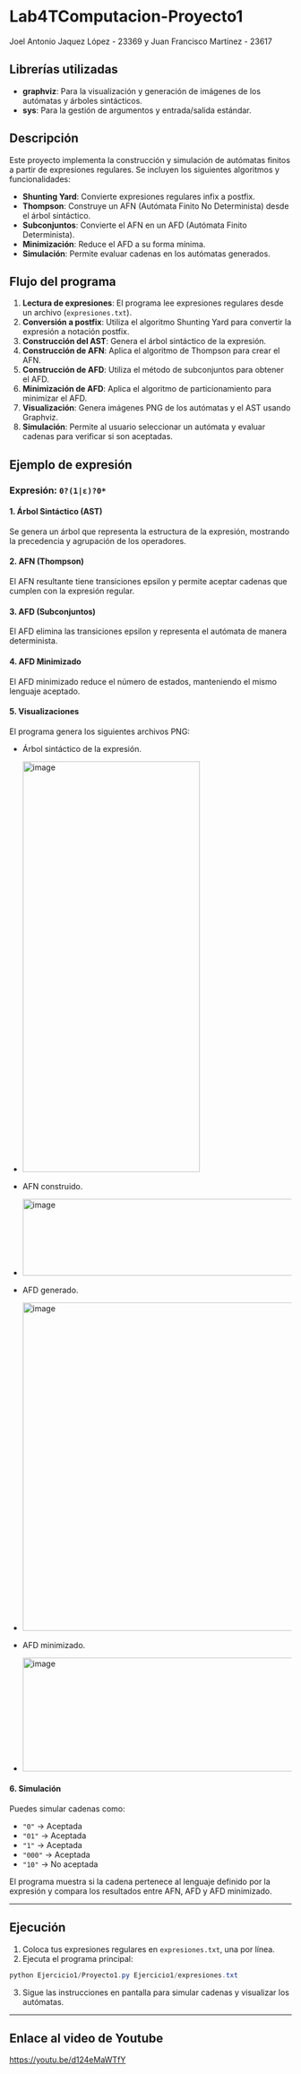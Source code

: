 # Lab4TComputacion-Proyecto1
 Joel Antonio Jaquez López - 23369  y Juan Francisco Martínez - 23617                                          

## Librerías utilizadas

- **graphviz**: Para la visualización y generación de imágenes de los autómatas y árboles sintácticos.
- **sys**: Para la gestión de argumentos y entrada/salida estándar.


## Descripción

Este proyecto implementa la construcción y simulación de autómatas finitos a partir de expresiones regulares. Se incluyen los siguientes algoritmos y funcionalidades:

- **Shunting Yard**: Convierte expresiones regulares infix a postfix.
- **Thompson**: Construye un AFN (Autómata Finito No Determinista) desde el árbol sintáctico.
- **Subconjuntos**: Convierte el AFN en un AFD (Autómata Finito Determinista).
- **Minimización**: Reduce el AFD a su forma mínima.
- **Simulación**: Permite evaluar cadenas en los autómatas generados.


## Flujo del programa

1. **Lectura de expresiones**: El programa lee expresiones regulares desde un archivo (`expresiones.txt`).
2. **Conversión a postfix**: Utiliza el algoritmo Shunting Yard para convertir la expresión a notación postfix.
3. **Construcción del AST**: Genera el árbol sintáctico de la expresión.
4. **Construcción de AFN**: Aplica el algoritmo de Thompson para crear el AFN.
5. **Construcción de AFD**: Utiliza el método de subconjuntos para obtener el AFD.
6. **Minimización de AFD**: Aplica el algoritmo de particionamiento para minimizar el AFD.
7. **Visualización**: Genera imágenes PNG de los autómatas y el AST usando Graphviz.
8. **Simulación**: Permite al usuario seleccionar un autómata y evaluar cadenas para verificar si son aceptadas.

## Ejemplo de expresión

### Expresión: `0?(1|ε)?0*`

#### 1. Árbol Sintáctico (AST)

Se genera un árbol que representa la estructura de la expresión, mostrando la precedencia y agrupación de los operadores.

#### 2. AFN (Thompson)

El AFN resultante tiene transiciones epsilon y permite aceptar cadenas que cumplen con la expresión regular.

#### 3. AFD (Subconjuntos)

El AFD elimina las transiciones epsilon y representa el autómata de manera determinista.

#### 4. AFD Minimizado

El AFD minimizado reduce el número de estados, manteniendo el mismo lenguaje aceptado.

#### 5. Visualizaciones

El programa genera los siguientes archivos PNG:

-  Árbol sintáctico de la expresión.
- <img width="316" height="733" alt="image" src="https://github.com/user-attachments/assets/8cda8115-e4af-4514-a4f5-44bb1587703d" />

-  AFN construido.
- <img width="1687" height="137" alt="image" src="https://github.com/user-attachments/assets/f305fa37-074b-46ff-82ad-2be70d11f1ad" />

-  AFD generado.
-  <img width="1678" height="586" alt="image" src="https://github.com/user-attachments/assets/688775e9-86e1-45bd-97ca-e3ac5f59eacf" />

-  AFD minimizado.
-  <img width="827" height="203" alt="image" src="https://github.com/user-attachments/assets/92f8ad13-3bc3-45fa-8ad3-79874f002cd3" />


#### 6. Simulación

Puedes simular cadenas como:

- `"0"` → Aceptada
- `"01"` → Aceptada
- `"1"` → Aceptada
- `"000"` → Aceptada
- `"10"` → No aceptada

El programa muestra si la cadena pertenece al lenguaje definido por la expresión y compara los resultados entre AFN, AFD y AFD minimizado.

---

## Ejecución

1. Coloca tus expresiones regulares en `expresiones.txt`, una por línea.
2. Ejecuta el programa principal:

```powershell
python Ejercicio1/Proyecto1.py Ejercicio1/expresiones.txt
```

3. Sigue las instrucciones en pantalla para simular cadenas y visualizar los autómatas.

---

## Enlace al video de Youtube
https://youtu.be/d124eMaWTfY
